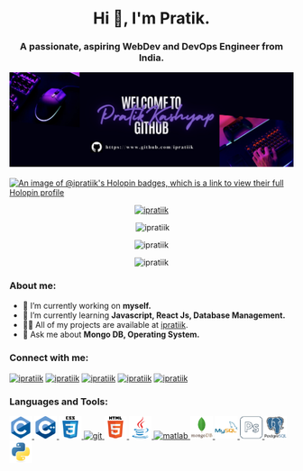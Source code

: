 <h1 align="center">Hi 👋, I'm Pratik.</h1>
<h3 align="center">A passionate, aspiring WebDev and DevOps Engineer from India.</h3>

![Github Cover Image](https://raw.githubusercontent.com/ipratiik/ipratiik/main/Github%20Cover.png)</br></br>
[![An image of @ipratiik's Holopin badges, which is a link to view their full Holopin profile](https://holopin.me/ipratiik)](https://holopin.io/@ipratiik)
</br>
<p align="center"> <a href="https://github.com/ryo-ma/github-profile-trophy"><img src="https://github-profile-trophy.vercel.app/?username=ipratiik" alt="ipratiik" /></a> </p>
<p align="center">&nbsp;<img src="https://github-readme-stats.vercel.app/api?username=ipratiik&show_icons=true&locale=en" alt="ipratiik" /></p>
<p align="center"><img src="https://github-readme-stats.vercel.app/api/top-langs?username=ipratiik&show_icons=true&locale=en&layout=compact" alt="ipratiik" /></p>
<p align="center"> <img src="https://komarev.com/ghpvc/?username=ipratiik&label=Profile%20views&color=0e75b6&style=flat" alt="ipratiik" /> </p>

<h3 align="left">About me:</h3>

- 🔭 I’m currently working on **myself.**
- 🌱 I’m currently learning **Javascript, React Js, Database Management.**
- 👨‍💻 All of my projects are available at [ipratiik](https://github.com/ipratiik).
- 💬 Ask me about **Mongo DB, Operating System.**

<h3 align="left">Connect with me:</h3>
<p align="left">
<a href="https://twitter.com/ipratiik" target="blank"><img align="center" src="https://raw.githubusercontent.com/rahuldkjain/github-profile-readme-generator/master/src/images/icons/Social/twitter.svg" alt="ipratiik" height="30" width="40" /></a>
<a href="https://linkedin.com/in/ipratiik" target="blank"><img align="center" src="https://raw.githubusercontent.com/rahuldkjain/github-profile-readme-generator/master/src/images/icons/Social/linked-in-alt.svg" alt="ipratiik" height="30" width="40" /></a>
<a href="https://instagram.com/ipratiik" target="blank"><img align="center" src="https://raw.githubusercontent.com/rahuldkjain/github-profile-readme-generator/master/src/images/icons/Social/instagram.svg" alt="ipratiik" height="30" width="40" /></a>
<a href="https://www.hackerrank.com/ipratiik" target="blank"><img align="center" src="https://raw.githubusercontent.com/rahuldkjain/github-profile-readme-generator/master/src/images/icons/Social/hackerrank.svg" alt="ipratiik" height="30" width="40" /></a>
<a href="https://www.leetcode.com/ipratiik" target="blank"><img align="center" src="https://raw.githubusercontent.com/rahuldkjain/github-profile-readme-generator/master/src/images/icons/Social/leet-code.svg" alt="ipratiik" height="30" width="40" /></a>
</p>

<h3 align="left">Languages and Tools:</h3>
<p align="left"> <a href="https://www.cprogramming.com/" target="_blank" rel="noreferrer"> <img src="https://raw.githubusercontent.com/devicons/devicon/master/icons/c/c-original.svg" alt="c" width="40" height="40"/> </a> <a href="https://www.w3schools.com/cpp/" target="_blank" rel="noreferrer"> <img src="https://raw.githubusercontent.com/devicons/devicon/master/icons/cplusplus/cplusplus-original.svg" alt="cplusplus" width="40" height="40"/> </a> <a href="https://www.w3schools.com/css/" target="_blank" rel="noreferrer"> <img src="https://raw.githubusercontent.com/devicons/devicon/master/icons/css3/css3-original-wordmark.svg" alt="css3" width="40" height="40"/> </a> <a href="https://git-scm.com/" target="_blank" rel="noreferrer"> <img src="https://www.vectorlogo.zone/logos/git-scm/git-scm-icon.svg" alt="git" width="40" height="40"/> </a> <a href="https://www.w3.org/html/" target="_blank" rel="noreferrer"> <img src="https://raw.githubusercontent.com/devicons/devicon/master/icons/html5/html5-original-wordmark.svg" alt="html5" width="40" height="40"/> </a> <a href="https://www.java.com" target="_blank" rel="noreferrer"> <img src="https://raw.githubusercontent.com/devicons/devicon/master/icons/java/java-original.svg" alt="java" width="40" height="40"/> </a> <a href="https://www.mathworks.com/" target="_blank" rel="noreferrer"> <img src="https://upload.wikimedia.org/wikipedia/commons/2/21/Matlab_Logo.png" alt="matlab" width="40" height="40"/> </a> <a href="https://www.mongodb.com/" target="_blank" rel="noreferrer"> <img src="https://raw.githubusercontent.com/devicons/devicon/master/icons/mongodb/mongodb-original-wordmark.svg" alt="mongodb" width="40" height="40"/> </a> <a href="https://www.mysql.com/" target="_blank" rel="noreferrer"> <img src="https://raw.githubusercontent.com/devicons/devicon/master/icons/mysql/mysql-original-wordmark.svg" alt="mysql" width="40" height="40"/> </a> <a href="https://www.photoshop.com/en" target="_blank" rel="noreferrer"> <img src="https://raw.githubusercontent.com/devicons/devicon/master/icons/photoshop/photoshop-line.svg" alt="photoshop" width="40" height="40"/> </a> <a href="https://www.postgresql.org" target="_blank" rel="noreferrer"> <img src="https://raw.githubusercontent.com/devicons/devicon/master/icons/postgresql/postgresql-original-wordmark.svg" alt="postgresql" width="40" height="40"/> </a> <a href="https://www.python.org" target="_blank" rel="noreferrer"> <img src="https://raw.githubusercontent.com/devicons/devicon/master/icons/python/python-original.svg" alt="python" width="40" height="40"/> </a> </p>
